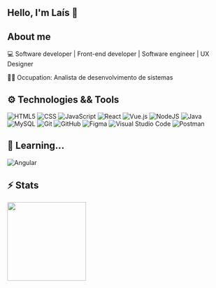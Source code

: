 ## Hello, I'm Laís 👋

## About me

💻 Software developer | Front-end developer | Software engineer | UX Designer

👩‍💻 Occupation: Analista de desenvolvimento de sistemas
<br>

## ⚙️ Technologies && Tools 

![HTML5](https://img.shields.io/badge/-HTML5-333333?style=flat&logo=HTML5)
![CSS](https://img.shields.io/badge/-CSS-333333?style=flat&logo=CSS3&logoColor=1572B6)
![JavaScript](https://img.shields.io/badge/-JavaScript-333333?style=flat&logo=javascript)
![React](https://img.shields.io/badge/-React-333333?style=flat&logo=react)
![Vue.js](https://img.shields.io/badge/-vuejs-333333?style=flat&logo=vuedotjs)
![NodeJS](https://img.shields.io/badge/-node.js-333333?style=flat&logo=node.js)
![Java](https://img.shields.io/badge/-Java-333333?style=flat&logo=Java&logoColor=007396)
![MySQL](https://img.shields.io/badge/-MySQL-333333?style=flat&logo=mysql)
![Git](https://img.shields.io/badge/-Git-333333?style=flat&logo=git)
![GitHub](https://img.shields.io/badge/-GitHub-333333?style=flat&logo=github)
![Figma](https://img.shields.io/badge/-Figma-333333?style=flat&logo=figma&logoColor=007ACC)
![Visual Studio Code](https://img.shields.io/badge/-Visual%20Studio%20Code-333333?style=flat&logo=visual-studio-code&logoColor=007ACC)
![Postman](https://img.shields.io/badge/-Postman-333333?style=flat&logo=postman)


## 🧩 Learning... 

![Angular](https://img.shields.io/badge/-angular-333333?style=flat&logo=angular)
<br>

## ⚡ Stats 

<div>
<a href="https://github.com/lais-mm">
<img height="180em" src="https://github-readme-stats.vercel.app/api/top-langs/?username=lais-mm&layout=compact&langs_count=7&theme=dracula"/>
</div>
